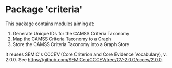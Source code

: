 # Package 'criteria'

This package contains modules aiming at:

1. Generate Unique IDs for the CAMSS Criteria Taxonomy
2. Map the CAMSS Criteria Taxonomy to a Graph 
3. Store the CAMSS Criteria Taxonomy into a Graph Store

It reuses SEMIC's CCCEV (Core Criterion and Core Evidence Vocabulary), v. 2.0.0.
See https://github.com/SEMICeu/CCCEV/tree/CV-2.0.0/cccev/2.0.0.



